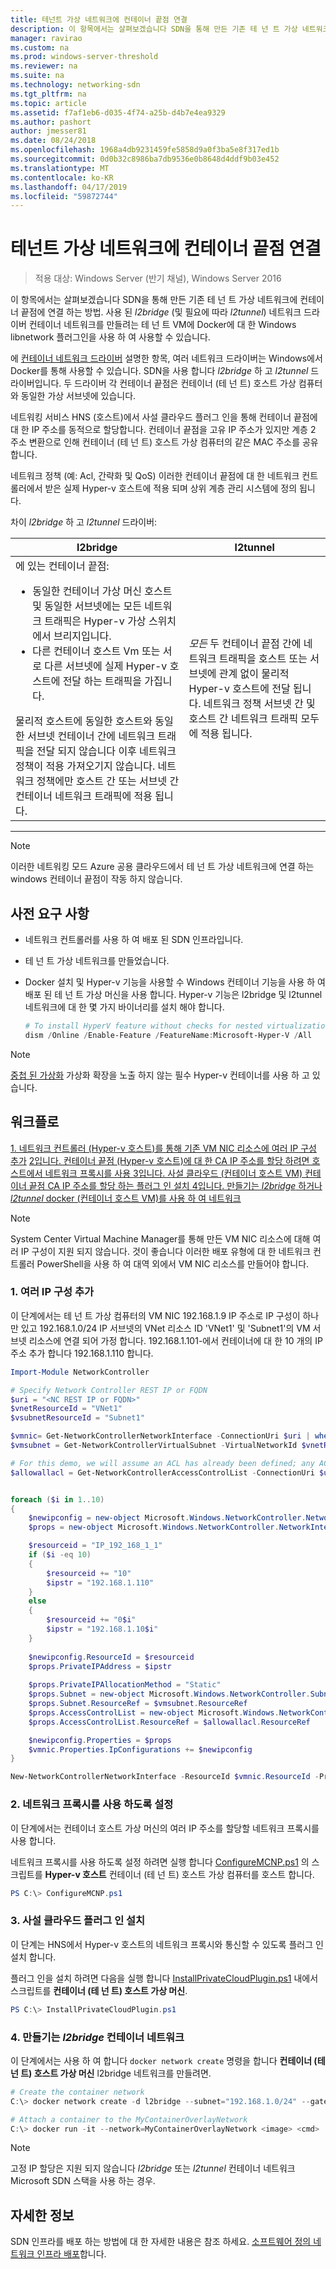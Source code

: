 ```yaml
---
title: 테넌트 가상 네트워크에 컨테이너 끝점 연결
description: 이 항목에서는 살펴보겠습니다 SDN을 통해 만든 기존 테 넌 트 가상 네트워크에 컨테이너 끝점에 연결 하는 방법. l2bridge (및 필요에 따라 l2tunnel)를 사용 하면 네트워크 드라이버 컨테이너 네트워크를 만들려는 테 넌 트 VM에 Docker에 대 한 Windows libnetwork 플러그인을 사용 하 여 사용할 수 있습니다.
manager: ravirao
ms.custom: na
ms.prod: windows-server-threshold
ms.reviewer: na
ms.suite: na
ms.technology: networking-sdn
ms.tgt_pltfrm: na
ms.topic: article
ms.assetid: f7af1eb6-d035-4f74-a25b-d4b7e4ea9329
ms.author: pashort
author: jmesser81
ms.date: 08/24/2018
ms.openlocfilehash: 1968a4db9231459fe5858d9a0f3ba5e8f317ed1b
ms.sourcegitcommit: 0d0b32c8986ba7db9536e0b8648d4ddf9b03e452
ms.translationtype: MT
ms.contentlocale: ko-KR
ms.lasthandoff: 04/17/2019
ms.locfileid: "59872744"
---
```

# <a name="connect-container-endpoints-to-a-tenant-virtual-network"></a>테넌트 가상 네트워크에 컨테이너 끝점 연결

>적용 대상: Windows Server (반기 채널), Windows Server 2016

이 항목에서는 살펴보겠습니다 SDN을 통해 만든 기존 테 넌 트 가상 네트워크에 컨테이너 끝점에 연결 하는 방법. 사용 된 *l2bridge* (및 필요에 따라 *l2tunnel*) 네트워크 드라이버 컨테이너 네트워크를 만들려는 테 넌 트 VM에 Docker에 대 한 Windows libnetwork 플러그인을 사용 하 여 사용할 수 있습니다.

에 [컨테이너 네트워크 드라이버](https://docs.microsoft.com/virtualization/windowscontainers/container-networking/network-drivers-topologies) 설명한 항목, 여러 네트워크 드라이버는 Windows에서 Docker를 통해 사용할 수 있습니다. SDN을 사용 합니다 *l2bridge* 하 고 *l2tunnel* 드라이버입니다. 두 드라이버 각 컨테이너 끝점은 컨테이너 (테 넌 트) 호스트 가상 컴퓨터와 동일한 가상 서브넷에 있습니다. 

네트워킹 서비스 HNS (호스트)에서 사설 클라우드 플러그 인을 통해 컨테이너 끝점에 대 한 IP 주소를 동적으로 할당합니다. 컨테이너 끝점을 고유 IP 주소가 있지만 계층 2 주소 변환으로 인해 컨테이너 (테 넌 트) 호스트 가상 컴퓨터의 같은 MAC 주소를 공유 합니다. 

네트워크 정책 (예: Acl, 간략화 및 QoS) 이러한 컨테이너 끝점에 대 한 네트워크 컨트롤러에서 받은 실제 Hyper-v 호스트에 적용 되며 상위 계층 관리 시스템에 정의 됩니다. 

차이 *l2bridge* 하 고 *l2tunnel* 드라이버:

| l2bridge | l2tunnel |
| --- | --- |
|에 있는 컨테이너 끝점: <ul><li>동일한 컨테이너 가상 머신 호스트 및 동일한 서브넷에는 모든 네트워크 트래픽은 Hyper-v 가상 스위치에서 브리지입니다. </li><li>다른 컨테이너 호스트 Vm 또는 서로 다른 서브넷에 실제 Hyper-v 호스트에 전달 하는 트래픽을 가집니다. </li></ul>물리적 호스트에 동일한 호스트와 동일한 서브넷 컨테이너 간에 네트워크 트래픽을 전달 되지 않습니다 이후 네트워크 정책이 적용 가져오기지 않습니다. 네트워크 정책에만 호스트 간 또는 서브넷 간 컨테이너 네트워크 트래픽에 적용 됩니다. | *모든* 두 컨테이너 끝점 간에 네트워크 트래픽을 호스트 또는 서브넷에 관계 없이 물리적 Hyper-v 호스트에 전달 됩니다. 네트워크 정책 서브넷 간 및 호스트 간 네트워크 트래픽 모두에 적용 됩니다. |
---

>[!NOTE]
>이러한 네트워킹 모드 Azure 공용 클라우드에서 테 넌 트 가상 네트워크에 연결 하는 windows 컨테이너 끝점이 작동 하지 않습니다.


## <a name="prerequisites"></a>사전 요구 사항
-  네트워크 컨트롤러를 사용 하 여 배포 된 SDN 인프라입니다.
-  테 넌 트 가상 네트워크를 만들었습니다.
-  Docker 설치 및 Hyper-v 기능을 사용할 수 Windows 컨테이너 기능을 사용 하 여 배포 된 테 넌 트 가상 머신을 사용 합니다. Hyper-v 기능은 l2bridge 및 l2tunnel 네트워크에 대 한 몇 가지 바이너리를 설치 해야 합니다.

   ```powershell
   # To install HyperV feature without checks for nested virtualization
   dism /Online /Enable-Feature /FeatureName:Microsoft-Hyper-V /All 
   ```

>[!Note]
>[중첩 된 가상화](https://msdn.microsoft.com/virtualization/hyperv_on_windows/user_guide/nesting) 가상화 확장을 노출 하지 않는 필수 Hyper-v 컨테이너를 사용 하 고 있습니다. 


## <a name="workflow"></a>워크플로

[1. 네트워크 컨트롤러 (Hyper-v 호스트)를 통해 기존 VM NIC 리소스에 여러 IP 구성 추가](#1-add-multiple-ip-configurations)
[2입니다. 컨테이너 끝점 (Hyper-v 호스트)에 대 한 CA IP 주소를 할당 하려면 호스트에서 네트워크 프록시를 사용 ](#2-enable-the-network-proxy) 
 [3입니다. 사설 클라우드 (컨테이너 호스트 VM) 컨테이너 끝점 CA IP 주소를 할당 하는 플러그 인 설치 ](#3-install-the-private-cloud-plug-in) 
 [4입니다. 만들기는 *l2bridge* 하거나 *l2tunnel* docker (컨테이너 호스트 VM)를 사용 하 여 네트워크 ](#4-create-an-l2bridge-container-network)
 
>[!NOTE]
>System Center Virtual Machine Manager를 통해 만든 VM NIC 리소스에 대해 여러 IP 구성이 지원 되지 않습니다. 것이 좋습니다 이러한 배포 유형에 대 한 네트워크 컨트롤러 PowerShell을 사용 하 여 대역 외에서 VM NIC 리소스를 만들어야 합니다.

### <a name="1-add-multiple-ip-configurations"></a>1. 여러 IP 구성 추가
이 단계에서는 테 넌 트 가상 컴퓨터의 VM NIC 192.168.1.9 IP 주소로 IP 구성이 하나만 있고 192.168.1.0/24 IP 서브넷의 VNet 리소스 ID 'VNet1' 및 'Subnet1'의 VM 서브넷 리소스에 연결 되어 가정 합니다. 192.168.1.101-에서 컨테이너에 대 한 10 개의 IP 주소 추가 합니다 192.168.1.110 합니다.

```powershell
Import-Module NetworkController

# Specify Network Controller REST IP or FQDN
$uri = "<NC REST IP or FQDN>"
$vnetResourceId = "VNet1"
$vsubnetResourceId = "Subnet1"

$vmnic= Get-NetworkControllerNetworkInterface -ConnectionUri $uri | where {$_.properties.IpConfigurations.Properties.PrivateIPAddress -eq "192.168.1.9" }
$vmsubnet = Get-NetworkControllerVirtualSubnet -VirtualNetworkId $vnetResourceId -ResourceId $vsubnetResourceId -ConnectionUri $uri

# For this demo, we will assume an ACL has already been defined; any ACL can be applied here
$allowallacl = Get-NetworkControllerAccessControlList -ConnectionUri $uri -ResourceId "AllowAll"


foreach ($i in 1..10)
{
    $newipconfig = new-object Microsoft.Windows.NetworkController.NetworkInterfaceIpConfiguration
    $props = new-object Microsoft.Windows.NetworkController.NetworkInterfaceIpConfigurationProperties

    $resourceid = "IP_192_168_1_1"
    if ($i -eq 10) 
    {
        $resourceid += "10"
        $ipstr = "192.168.1.110"
    }
    else
    {
        $resourceid += "0$i"
        $ipstr = "192.168.1.10$i"
    }
    
    $newipconfig.ResourceId = $resourceid
    $props.PrivateIPAddress = $ipstr    
    
    $props.PrivateIPAllocationMethod = "Static"
    $props.Subnet = new-object Microsoft.Windows.NetworkController.Subnet
    $props.Subnet.ResourceRef = $vmsubnet.ResourceRef
    $props.AccessControlList = new-object Microsoft.Windows.NetworkController.AccessControlList
    $props.AccessControlList.ResourceRef = $allowallacl.ResourceRef

    $newipconfig.Properties = $props
    $vmnic.Properties.IpConfigurations += $newipconfig
}

New-NetworkControllerNetworkInterface -ResourceId $vmnic.ResourceId -Properties $vmnic.Properties -ConnectionUri $uri
```

### <a name="2-enable-the-network-proxy"></a>2. 네트워크 프록시를 사용 하도록 설정
이 단계에서는 컨테이너 호스트 가상 머신의 여러 IP 주소를 할당할 네트워크 프록시를 사용 합니다. 

네트워크 프록시를 사용 하도록 설정 하려면 실행 합니다 [ConfigureMCNP.ps1](https://github.com/Microsoft/SDN/blob/master/Containers/ConfigureMCNP.ps1) 의 스크립트를 **Hyper-v 호스트** 컨테이너 (테 넌 트) 호스트 가상 컴퓨터를 호스트 합니다.

```powershell
PS C:\> ConfigureMCNP.ps1
```

### <a name="3-install-the-private-cloud-plug-in"></a>3. 사설 클라우드 플러그 인 설치
이 단계는 HNS에서 Hyper-v 호스트의 네트워크 프록시와 통신할 수 있도록 플러그 인 설치 합니다.

플러그 인을 설치 하려면 다음을 실행 합니다 [InstallPrivateCloudPlugin.ps1](https://github.com/Microsoft/SDN/blob/master/Containers/InstallPrivateCloudPlugin.ps1) 내에서 스크립트를 **컨테이너 (테 넌 트) 호스트 가상 머신**.


```powershell
PS C:\> InstallPrivateCloudPlugin.ps1
```

### <a name="4-create-an-l2bridge-container-network"></a>4. 만들기는 *l2bridge* 컨테이너 네트워크
이 단계에서는 사용 하 여 합니다 `docker network create` 명령을 합니다 **컨테이너 (테 넌 트) 호스트 가상 머신** l2bridge 네트워크를 만들려면. 

```powershell
# Create the container network
C:\> docker network create -d l2bridge --subnet="192.168.1.0/24" --gateway="192.168.1.1" MyContainerOverlayNetwork

# Attach a container to the MyContainerOverlayNetwork 
C:\> docker run -it --network=MyContainerOverlayNetwork <image> <cmd>
```

>[!NOTE]
>고정 IP 할당은 지원 되지 않습니다 *l2bridge* 또는 *l2tunnel* 컨테이너 네트워크 Microsoft SDN 스택을 사용 하는 경우.

## <a name="more-information"></a>자세한 정보
SDN 인프라를 배포 하는 방법에 대 한 자세한 내용은 참조 하세요. [소프트웨어 정의 네트워크 인프라 배포](https://docs.microsoft.com/windows-server/networking/sdn/deploy/deploy-a-software-defined-network-infrastructure)합니다.

